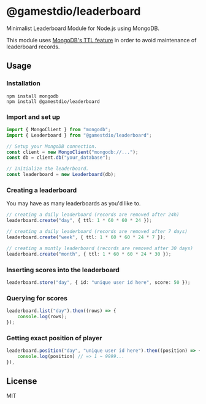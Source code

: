 # @gamestdio/leaderboard

Minimalist Leaderboard Module for Node.js using MongoDB.

This module uses [MongoDB's TTL feature](https://docs.mongodb.com/manual/tutorial/expire-data/) in order to avoid maintenance of leaderboard records.

## Usage

### Installation

```
npm install mongodb
npm install @gamestdio/leaderboard
```

### Import and set up

```typescript
import { MongoClient } from "mongodb";
import { Leaderboard } from "@gamestdio/leaderboard";

// Setup your MongoDB connection.
const client = new MongoClient("mongodb://...");
const db = client.db("your_database");

// Initialize the leaderboard.
const leaderboard = new Leaderboard(db);
```

### Creating a leaderboard

You may have as many leaderboards as you'd like to.

```typescript
// creating a daily leaderboard (records are removed after 24h)
leaderboard.create("day", { ttl: 1 * 60 * 60 * 24 });

// creating a daily leaderboard (records are removed after 7 days)
leaderboard.create("week", { ttl: 1 * 60 * 60 * 24 * 7 });

// creating a montly leaderboard (records are removed after 30 days)
leaderboard.create("month", { ttl: 1 * 60 * 60 * 24 * 30 });
```

### Inserting scores into the leaderboard

```typescript
leaderboard.store("day", { id: "unique user id here", score: 50 });
```

### Querying for scores

```typescript
leaderboard.list("day").then((rows) => {
    console.log(rows);
});
```

### Getting exact position of player

```typescript
leaderboard.position("day", "unique user id here").then((position) => {
    console.log(position) // => 1 ~ 9999...
}),
```

## License

MIT